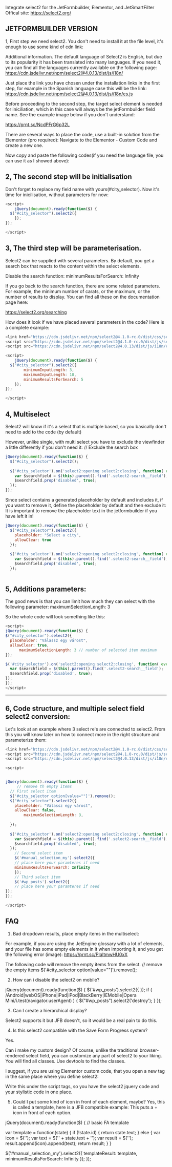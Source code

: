 Integrate select2 for the JetFormbuilder, Elementor, and JetSmartFilter
Offical site: https://select2.org/

## JETFORMBUILDER VERSION

1, First step we need select2. You don't need to install it at the file level, it's enough to use some kind of cdn link:

<link href="https://cdn.jsdelivr.net/npm/select2@4.1.0-rc.0/dist/css/select2.min.css" rel="stylesheet" />
<script src="https://cdn.jsdelivr.net/npm/select2@4.1.0-rc.0/dist/js/select2.min.js"></script>

Additional information. The default language of Select2 is English, but due to its popularity it has been translated into many languages. 
If you need it, you can find all the languages currently available on the following page: https://cdn.jsdelivr.net/npm/select2@4.0.13/dist/js/i18n/

Just place the link you have chosen under the installation links in the first step, for example in the Spanish language case this will be the link:
https://cdn.jsdelivr.net/npm/select2@4.0.13/dist/js/i18n/es.js


Before proceeding to the second step, the target select element is needed for iniciliation, which in this case will always be the jetFormbuilder field name.
See the example image below if you don't understand:

https://prnt.sc/NcdPFrG6p32L

There are several ways to place the code, use a built-in solution from the Elementor (pro required):
Navigate to the
Elementor - Custom Code and create a new one.

Now copy and paste the following codes(if you need the language file, you can use it as I showed above):

<link href="https://cdn.jsdelivr.net/npm/select2@4.1.0-rc.0/dist/css/select2.min.css" rel="stylesheet" />
<script src="https://cdn.jsdelivr.net/npm/select2@4.1.0-rc.0/dist/js/select2.min.js"></script>
<script src="https://cdn.jsdelivr.net/npm/select2@4.0.13/dist/js/i18n/en.js"></script>


## 2, The second step will be initialisation

Don't forget to replace my field name with yours(#city_selector).
Now it's time for inicilisation, without parameters for now:

```javascript
<script>
	jQuery(document).ready(function($) {
  $("#city_selector").select2({  	
    });
});

</script>
```

## 3, The third step will be parameterisation.

Select2 can be supplied with several parameters. By default, you get a search box that reacts to the content within the select elements. 

Disable the search function: minimumResultsForSearch: Infinity

If you go back to the search function, there are some related parameters. For example, the minimum number of carats, or the maximum, 
or the number of results to display. You can find all these on the documentation page here:

https://select2.org/searching

How does it look if we have placed several parameters in the code? 
Here is a complete example:

```javascript
<link href="https://cdn.jsdelivr.net/npm/select2@4.1.0-rc.0/dist/css/select2.min.css" rel="stylesheet" />
<script src="https://cdn.jsdelivr.net/npm/select2@4.1.0-rc.0/dist/js/select2.min.js"></script>
<script src="https://cdn.jsdelivr.net/npm/select2@4.0.13/dist/js/i18n/en.js"></script> 

<script>
	jQuery(document).ready(function($) {
  $("#city_selector").select2({  	
		minimumInputLength: 3,
		maximumInputLength: 10,
		minimumResultsForSearch: 5
    });
});

</script>
```

## 4, Multiselect

Select2 will know if it's a select that is multiple based, so you basically don't need to add to the code (by default)

However, unlike single, with multi select you have to exclude the viewfinder a little differently if you don't need it:
// Exclude the search box
```javascript
jQuery(document).ready(function($) {
  $("#city_selector").select2();
  
  $('#city_selector').on('select2:opening select2:closing', function( event ) {
    var $searchfield = $(this).parent().find('.select2-search__field');
    $searchfield.prop('disabled', true);
  });
});
```

Since select contains a generated placeholder by default and includes it, if you want to remove it, define the placeholder by default and then exclude it:
It is important to remove the placeholder text in the jetformbuilder if you have left it in!
```javascript
jQuery(document).ready(function($) {
  $("#city_selector").select2({
    placeholder: "Select a city",
    allowClear: true
  });
  
  $('#city_selector').on('select2:opening select2:closing', function( event ) {
    var $searchfield = $(this).parent().find('.select2-search__field');
    $searchfield.prop('disabled', true);
  });
  
```  
## 5, Additions parameters:

  The good news is that you can limit how much they can select with the following parameter:
  maximumSelectionLength: 3
  
  
  So the whole code will look something like this:
  ```javascript
  <script>
jQuery(document).ready(function($) {
  $("#city_selector").select2({
    placeholder: "Válassz egy várost",
    allowClear: true,
		maximumSelectionLength: 3 // number of selected item maximum
  });
  
  $('#city_selector').on('select2:opening select2:closing', function( event ) {
    var $searchfield = $(this).parent().find('.select2-search__field');
    $searchfield.prop('disabled', true);
  });
});
</script>
```

------

## 6, Code structure, and multiple select field select2 conversion:
Let's look at an example where 3 select re's are connected to select2. 
From this you will know later on how to connect more in the right structure and parameterize them:


```javascript
<link href="https://cdn.jsdelivr.net/npm/select2@4.1.0-rc.0/dist/css/select2.min.css" rel="stylesheet" />
<script src="https://cdn.jsdelivr.net/npm/select2@4.1.0-rc.0/dist/js/select2.min.js"></script>
<script src="https://cdn.jsdelivr.net/npm/select2@4.0.13/dist/js/i18n/en.js"></script> 

<script>


jQuery(document).ready(function($) {
	 // remove th empty items
  // First select item
  $('#city_selector option[value=""]').remove();
  $("#city_selector").select2({
    placeholder: "Válassz egy várost",
    allowClear: false,
		maximumSelectionLength: 3,
		
  });
  
  $('#city_selector').on('select2:opening select2:closing', function( event ) {
    var $searchfield = $(this).parent().find('.select2-search__field');
    $searchfield.prop('disabled', true);
  });
	// Second select item
	$('#manual_selection_my').select2({
	// place here your paramteres if need
	minimumResultsForSearch: Infinity 
	});
	// Third select item
	$('#wp_posts').select2({
	// place here your paramteres if need
});
});

</script>
```



## FAQ

1. Bad dropdown results, place empty items in the multiselect:


For example, if you are using the JetEngine glossary with a lot of elements, and your file has some empty elements in it when importing it,
and you get the following error (image): https://prnt.sc/PlqltmwHU0xX


The following code will remove the empty items from the select.
// remove the empty items
$('#city_selector option[value=""]').remove();


2. How can i disable the select2 on mobile?

jQuery(document).ready(function($) {
		$('#wp_posts').select2({
	});
 if ( /Android|webOS|iPhone|iPad|iPod|BlackBerry|IEMobile|Opera Mini/i.test(navigator.userAgent) ) {
 $("#wp_posts").select2('destroy');
}
 });	

3. Can I create a hierarchical display?

Select2 supports it but JFB doesn't, so it would be a real pain to do this.

4. Is this select2 compatible with the Save Form Progress system?

Yes.

Can i make my custom design?
Of course, unlike the traditional browser-rendered select field, you can customize any part of select2 to your liking. 
You will find all classes. Use devtools to find the classes.

I suggest, if you are using Elementor custom code, that you open a new tag in the same place where you define select2:

<style>
.select2-container--default .select2-results>.select2-results__options {
	color: black;
	}
</style>

Write this under the script tags, so you have the select2 jquery code and your stylistic code in one place.

5. Could I put some kind of icon in front of each element, maybe?
Yes, this is called a template, here is a JFB compatible example:
This puts a + icon in front of each option.

jQuery(document).ready(function($) {
// basic FA template

var template = function(state) {
  if (!state.id) {
    return state.text;
  }
  else {
    var icon = $('<span><i class="fa fa-plus"></i></span>');
    var text = $('<span>' + state.text + '</span>');
    var result = $('<span></span>');
    result.append(icon).append(text);
    return result;
  }
}

  $('#manual_selection_my').select2({
    templateResult: template,
    minimumResultsForSearch: Infinity 
  });
});


